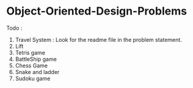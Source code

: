 # Object-Oriented-Design-Problems
Todo :
  1. Travel System : Look for the readme file in the problem statement.
  2. Lift
  3. Tetris game 
  4. BattleShip game
  5. Chess Game
  6. Snake and ladder
  7. Sudoku game
